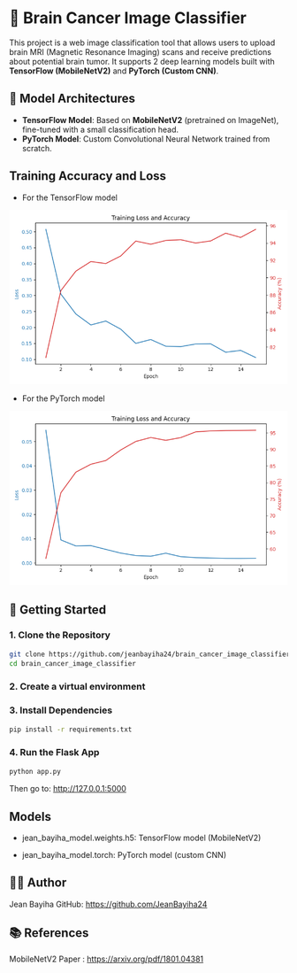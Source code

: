 # 🧠 Brain Cancer Image Classifier

This project is a web image classification tool that allows users to upload brain MRI (Magnetic Resonance Imaging) scans and receive predictions about potential brain tumor. It supports 2 deep learning models built with **TensorFlow (MobileNetV2)** and **PyTorch  (Custom CNN)**.

## 🧠 Model Architectures

- **TensorFlow Model**: Based on **MobileNetV2** (pretrained on ImageNet), fine-tuned with a small classification head.
- **PyTorch Model**: Custom Convolutional Neural Network trained from scratch.

## Training Accuracy and Loss
- For the TensorFlow model
  
![For the TensorFlow model](Train&Loss_MobileNetV2_15Epochs_TensorFlow.png)

- For the PyTorch model
  
![For the PyTorch model](Train&Loss_PyTorchFromScratch_15Epochs.png)

## 🚀 Getting Started

### 1. Clone the Repository

```bash
git clone https://github.com/jeanbayiha24/brain_cancer_image_classifier.git
cd brain_cancer_image_classifier
```
### 2. Create a virtual environment

### 3. Install Dependencies
```bash
pip install -r requirements.txt
```

### 4. Run the Flask App
```bash
python app.py
```
Then go to: http://127.0.0.1:5000

## Models
  - jean_bayiha_model.weights.h5: TensorFlow model (MobileNetV2)

  - jean_bayiha_model.torch: PyTorch model (custom CNN)

## 👨‍💻 Author
  Jean Bayiha
  GitHub: https://github.com/JeanBayiha24
  
## 📚 References
MobileNetV2 Paper : https://arxiv.org/pdf/1801.04381

